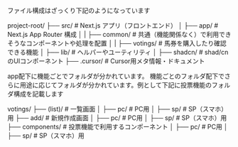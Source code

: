 ファイル構成はざっくり下記のようになっています

project-root/
├── src/ # Next.js アプリ（フロントエンド）
│ ├── app/ # Next.js App Router 構成
│ | ├── common/ # 共通（機能関係なく）で利用できそうなコンポーネントや処理を配置
│ | ├── votings/ # 馬券を購入したり確認できる機能
│ ├── lib/ # ヘルパーやユーティリティ
│ ├── shadcn/ # shad/cnのUIコンポーネント
├── .cursor/ # Cursor用メタ情報・ドキュメント

app配下に機能ごとでフォルダが分かれています。
機能ごとのフォルダ配下でさらに用途に応じてフォルダが分かれています。例として下記に投票機能のフォルダ構成を記載します

votings/
├── (list)/ # 一覧画面
│ ├── pc/ # PC用
│ ├── sp/ # SP（スマホ）用
├── add/ # 新規作成画面
│ ├── pc/ # PC用
│ ├── sp/ # SP（スマホ）用
├── components/ # 投票機能で利用するコンポーネント
│ ├── pc/ # PC用
│ ├── sp/ # SP（スマホ）用


